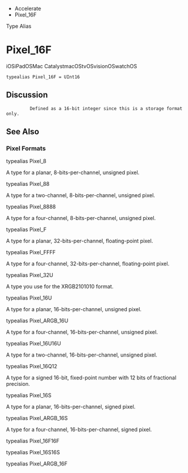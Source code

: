 

- Accelerate
-  Pixel_16F 

Type Alias

# Pixel_16F

iOSiPadOSMac CatalystmacOStvOSvisionOSwatchOS

``` source
typealias Pixel_16F = UInt16
```

## Discussion

```
         Defined as a 16-bit integer since this is a storage format only.
```

## See Also

### Pixel Formats

typealias Pixel_8

A type for a planar, 8-bits-per-channel, unsigned pixel.

typealias Pixel_88

A type for a two-channel, 8-bits-per-channel, unsigned pixel.

typealias Pixel_8888

A type for a four-channel, 8-bits-per-channel, unsigned pixel.

typealias Pixel_F

A type for a planar, 32-bits-per-channel, floating-point pixel.

typealias Pixel_FFFF

A type for a four-channel, 32-bits-per-channel, floating-point pixel.

typealias Pixel_32U

A type you use for the XRGB2101010 format.

typealias Pixel_16U

A type for a planar, 16-bits-per-channel, unsigned pixel.

typealias Pixel_ARGB_16U

A type for a four-channel, 16-bits-per-channel, unsigned pixel.

typealias Pixel_16U16U

A type for a two-channel, 16-bits-per-channel, unsigned pixel.

typealias Pixel_16Q12

A type for a signed 16-bit, fixed-point number with 12 bits of fractional precision.

typealias Pixel_16S

A type for a planar, 16-bits-per-channel, signed pixel.

typealias Pixel_ARGB_16S

A type for a four-channel, 16-bits-per-channel, signed pixel.

typealias Pixel_16F16F

typealias Pixel_16S16S

typealias Pixel_ARGB_16F

